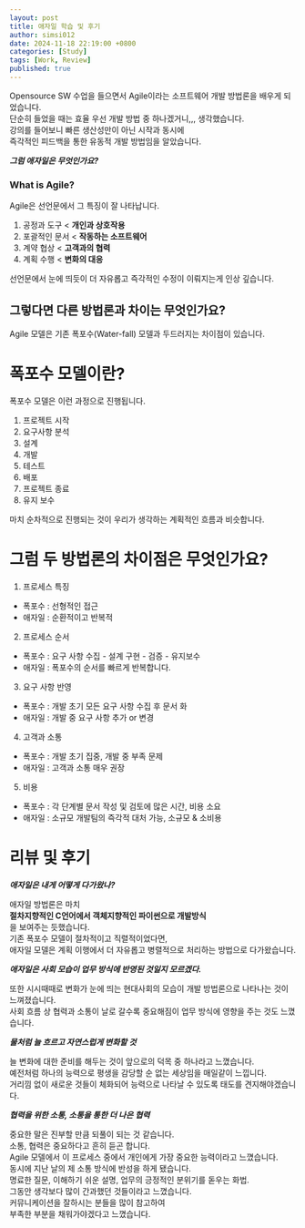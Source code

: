 ```yaml
---
layout: post
title: 애자일 학습 및 후기
author: simsi012
date: 2024-11-18 22:19:00 +0800
categories: [Study]
tags: [Work, Review]
published: true
---
```


Opensource SW 수업을 들으면서 Agile이라는 소프트웨어 개발 방법론을 배우게 되었습니다.  
단순히 들었을 때는 효율 우선 개발 방법 중 하나겠거니,,, 생각했습니다.  
강의를 들어보니 빠른 생산성만이 아닌 시작과 동시에  
즉각적인 피드백을 통한 유동적 개발 방법임을 알았습니다.  
  
***그럼 애자일은 무엇인가요?***
  
### What is Agile?  
Agile은 선언문에서 그 특징이 잘 나타납니다.  
  
1. 공정과 도구 < **개인과 상호작용** 
2. 포괄적인 문서 < **작동하는 소프트웨어** 
3. 계약 협상 < **고객과의 협력** 
4. 계획 수행 < **변화의 대응**  
  
선언문에서 눈에 띄듯이 더 자유롭고 즉각적인 수정이 이뤄지는게 인상 깊습니다.  
  
## 그렇다면 다른 방법론과 차이는 무엇인가요?  
  
Agile 모델은 기존 폭포수(Water-fall) 모델과 두드러지는 차이점이 있습니다.
  
# 폭포수 모델이란?

폭포수 모델은 이런 과정으로 진행됩니다. 

  1. 프로젝트 시작
  2. 요구사항 분석
  3. 설계
  4. 개발
  5. 테스트
  6. 배포
  7. 프로젝트 종료
  8. 유지 보수  
  
마치 순차적으로 진행되는 것이 우리가 생각하는 계획적인 흐름과 비슷합니다.  
  
# 그럼 두 방법론의 차이점은 무엇인가요?  
  
1. 프로세스 특징
- 폭포수 : 선형적인 접근
- 애자일 : 순환적이고 반복적  
  
2. 프로세스 순서
- 폭포수 : 요구 사항 수집 - 설계 구현 - 검증 - 유지보수
- 애자일 : 폭포수의 순서를 빠르게 반복합니다.  
  
3. 요구 사항 반영  
- 폭포수 : 개발 초기 모든 요구 사항 수집 후 문서 화
- 애자일 : 개발 중 요구 사항 추가 or 변경  
  
4. 고객과 소통
- 폭포수 : 개발 초기 집중, 개발 중 부족 문제  
- 애자일 : 고객과 소통 매우 권장  
  
5. 비용  
- 폭포수 : 각 단계별 문서 작성 및 검토에 많은 시간, 비용 소요  
- 애자일 : 소규모 개발팀의 즉각적 대처 가능, 소규모 & 소비용  
  
# 리뷰 및 후기  
  
***애자일은 내게 어떻게 다가왔나?***  
  
애자일 방법론은 마치  
**절차지향적인 C언어에서 객체지향적인 파이썬으로 개발방식**  
을 보여주는 듯했습니다.  
기존 폭포수 모델이 절차적이고 직렬적이었다면,  
애자일 모델은 계획 이행에서 더 자유롭고 병렬적으로 처리하는 방법으로 다가왔습니다. 

***애자일은 사회 모습이 업무 방식에 반영된 것일지 모르겠다.***   
  
또한 시시때때로 변화가 눈에 띄는 현대사회의 모습이 개발 방법론으로 나타나는 것이 느껴졌습니다.  
사회 흐름 상 협력과 소통이 날로 갈수록 중요해짐이 업무 방식에 영향을 주는 것도 느꼈습니다.  
  
***물처럼 늘 흐르고 자연스럽게 변화할 것***  
  
늘 변화에 대한 준비를 해두는 것이 앞으로의 덕목 중 하나라고 느꼈습니다.  
예전처럼 하나의 능력으로 평생을 감당할 순 없는 세상임을 매일같이 느낍니다.  
거리낌 없이 새로운 것들이 체화되어 능력으로 나타날 수 있도록 태도를 견지해야겠습니다.  
  

***협력을 위한 소통, 소통을 통한 더 나은 협력***  
  
중요한 말은 진부할 만큼 되풀이 되는 것 같습니다.  
소통, 협력은 중요하다고 흔히 듣곤 합니다.  
Agile 모델에서 이 프로세스 중에서 개인에게 가장 중요한 능력이라고 느꼈습니다.  
동시에 지난 날의 제 소통 방식에 반성을 하게 됐습니다.  
명료한 질문, 이해하기 쉬운 설명, 업무의 긍정적인 분위기를 돋우는 화법.  
그동안 생각보다 많이 간과했던 것들이라고 느꼈습니다.  
커뮤니케이션을 잘하시는 분들을 많이 참고하여  
부족한 부분을 채워가야겠다고 느꼈습니다.